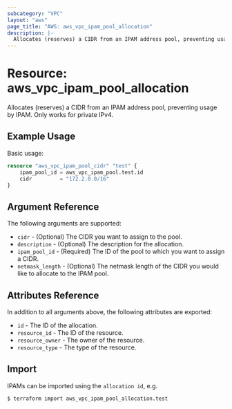 ```yaml
---
subcategory: "VPC"
layout: "aws"
page_title: "AWS: aws_vpc_ipam_pool_allocation"
description: |-
  Allocates (reserves) a CIDR from an IPAM address pool, preventing usage by IPAM.
---
```


# Resource: aws_vpc_ipam_pool_allocation

Allocates (reserves) a CIDR from an IPAM address pool, preventing usage by IPAM. Only works for private IPv4.

## Example Usage

Basic usage:

```terraform
resource "aws_vpc_ipam_pool_cidr" "test" {
	ipam_pool_id = aws_vpc_ipam_pool.test.id
	cidr         = "172.2.0.0/16"
}
```

## Argument Reference

The following arguments are supported:

* `cidr` - (Optional) The CIDR you want to assign to the pool.
* `description` - (Optional) The description for the allocation.
* `ipam_pool_id` - (Required) The ID of the pool to which you want to assign a CIDR.
* `netmask_length` - (Optional) The netmask length of the CIDR you would like to allocate to the IPAM pool.

## Attributes Reference

In addition to all arguments above, the following attributes are exported:

* `id` - The ID of the allocation.
* `resource_id` - The ID of the resource.
* `resource_owner` - The owner of the resource.
* `resource_type` - The type of the resource.

## Import

IPAMs can be imported using the `allocation id`, e.g.

```
$ terraform import aws_vpc_ipam_pool_allocation.test
```
